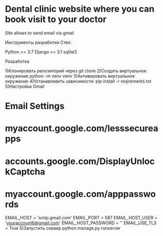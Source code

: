 # Dental clinic website where you can book visit to your doctor

Site allows to send email via gmail

Инструменты разработки Стек:

Python >= 3.7 
Django >= 3.1
sqlite3


Разработка

1)Клонировать репозиторий через git clone 
2)Создать виртуальное окружение python -m venv venv
3)Активировать виртуальное окружение
4)Устанавливить зависимости: pip install -r reqirements.txt
5)Настройка Gmail
# Email Settings
# myaccount.google.com/lesssecureapps
# accounts.google.com/DisplayUnlockCaptcha
# myaccount.google.com/apppasswords
EMAIL_HOST = 'smtp.gmail.com'
EMAIL_PORT = 587
EMAIL_HOST_USER = 'youraccount6@gmail.com'
EMAIL_HOST_PASSWORD = ''
EMAIL_USE_TLS = True
5)Запустить сервер python manage.py runserver
